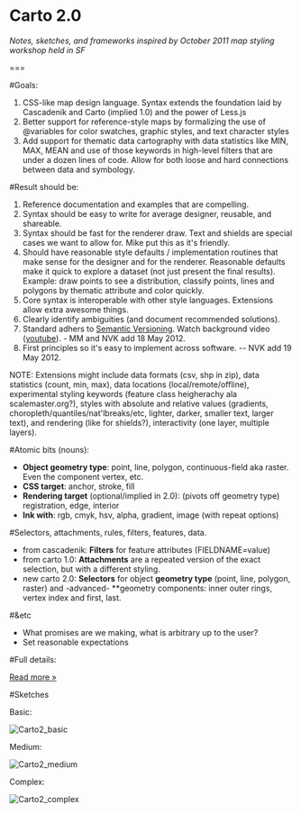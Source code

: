 Carto 2.0
=====================

_Notes, sketches, and frameworks inspired by October 2011 map styling workshop held in SF_

===

#Goals:

1. CSS-like map design language. Syntax extends the foundation laid by Cascadenik and Carto (implied 1.0) and the power of Less.js
2. Better support for reference-style maps by formalizing the use of @variables for color swatches, graphic styles, and text character styles
3. Add support for thematic data cartography with data statistics like MIN, MAX, MEAN and use of those keywords in high-level filters that are under a dozen lines of code. Allow for both loose and hard connections between data and symbology.


#Result should be:

1. Reference documentation and examples that are compelling.
2. Syntax should be easy to write for average designer, reusable, and shareable. 
3. Syntax should be fast for the renderer draw. Text and shields are special cases we want to allow for. Mike put this as it's </div> friendly.
4. Should have reasonable style defaults / implementation routines that make sense for the designer and for the renderer. Reasonable defaults make it quick to explore a dataset (not just present the final results). Example: draw points to see a distribution, classify points, lines and polygons by thematic attribute and color quickly.
5. Core syntax is interoperable with other style languages. Extensions allow extra awesome things. 
6. Clearly identify ambiguities (and document recommended solutions).
7. Standard adhers to [Semantic Versioning](http://semver.org/). Watch background video ([youtube](http://www.youtube.com/watch?v=k2h2lvhzMDc)). - MM and NVK add 18 May 2012.
8. First principles so it's easy to implement across software. -- NVK add 19 May 2012.

NOTE: Extensions might include data formats (csv, shp in zip), data statistics (count, min, max), data locations (local/remote/offline), experimental styling keywords (feature class heigherachy ala scalemaster.org?), styles with absolute and relative values (gradients, choropleth/quantiles/nat'lbreaks/etc, lighter, darker, smaller text, larger text), and rendering (like for shields?), interactivity (one layer, multiple layers).


#Atomic bits (nouns):

* **Object geometry type**: point, line, polygon, continuous-field aka raster. Even the component vertex, etc.
* **CSS target**: anchor, stroke, fill
* **Rendering target** (optional/implied in 2.0): (pivots off geometry type) registration, edge, interior
* **Ink with**: rgb, cmyk, hsv, alpha, gradient, image (with repeat options)


#Selectors, attachments, rules, filters, features, data.

* from cascadenik: **Filters** for feature attributes (FIELDNAME=value)
* from carto  1.0: **Attachments** are a repeated version of the exact selection, but with a different styling.
* new  carto  2.0: **Selectors** for object **geometry type** (point, line, polygon, raster) and -advanced- **geometry components: inner outer rings, vertex index and first, last. 


#&etc

* What promises are we making, what is arbitrary up to the user?
* Set reasonable expectations


#Full details:

[Read more »](https://github.com/nvkelso/carto-css-map-styling/blob/master/full_details.md)


#Sketches

Basic:

![Carto2_basic](https://github.com/nvkelso/carto-css-map-styling/raw/master/images/carto_simple.png)

Medium:

![Carto2_medium](https://github.com/nvkelso/carto-css-map-styling/raw/master/images/carto_medium.png)

Complex:

![Carto2_complex](https://github.com/nvkelso/carto-css-map-styling/raw/master/images/carto_complex.png)